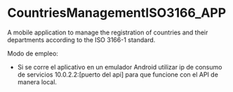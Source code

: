 # CountriesManagementISO3166_APP
A mobile application to manage the registration of countries and their departments according to the ISO 3166-1 standard.

Modo de empleo:
- Si se corre el aplicativo en un emulador Android utilizar ip de consumo de servicios 10.0.2.2:[puerto del api] para que funcione con el API de manera local.   
